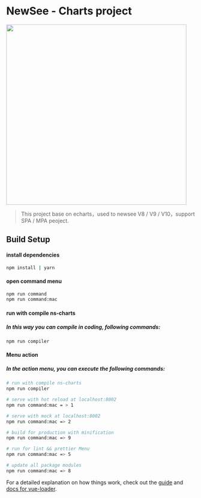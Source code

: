 <p align="center">
  <h1>NewSee - Charts project</h1>
  <img width="480" src="http://otaflb4oo.bkt.clouddn.com/CX-UI-Design/Logo/CX-Grid-logo.png">
</p>

> This project base on echarts，used to newsee V8 /  V9 / V10，support SPA / MPA peoject.

## Build  Setup

#### install dependencies
``` bash
npm install | yarn
```
#### open command menu
``` bash
npm run command
npm run command:mac
```

#### run with compile ns-charts
#####  In this way you can compile in coding, following commands:

``` bash
npm run compiler
```

####  Menu action
##### In the action menu, you can execute the following commands:

``` bash
# run with compile ns-charts
npm run compiler

# serve with hot reload at localhost:8002
npm run command:mac = > 1

# serve with mock at localhost:8002
npm run command:mac => 2

# build for production with minification
npm run command:mac => 9

# run for lint && prettier Menu
npm run command:mac => 5

# update all package modules
npm run command:mac => 8

```
For a detailed explanation on how things work, check out the [guide](http://vuejs-templates.github.io/webpack/) and [docs for vue-loader](http://vuejs.github.io/vue-loader).
